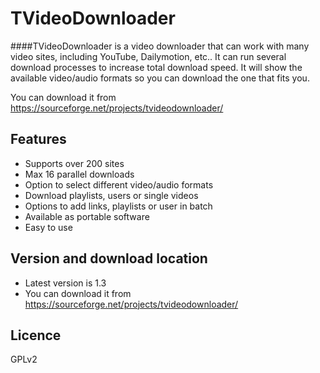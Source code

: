 TVideoDownloader
=========

####TVideoDownloader is a video downloader that can work with many video sites, including YouTube, Dailymotion, etc.. It can run several download processes to increase total download speed. It will show the available video/audio formats so you can download the one that fits you.

You can download it from https://sourceforge.net/projects/tvideodownloader/

Features
--
* Supports over 200 sites
* Max 16 parallel downloads
* Option to select different video/audio formats
* Download playlists, users or single videos
* Options to add links, playlists or user in batch
* Available as portable software
* Easy to use

Version and download location
---
* Latest version is 1.3
* You can download it from https://sourceforge.net/projects/tvideodownloader/

Licence
---
GPLv2